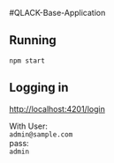 #QLACK-Base-Application

## Running
`npm start`

## Logging in
[http://localhost:4201/login](http://localhost:4201/login)

With User:<BR>
`admin@sample.com`<BR>
pass:<BR>
`admin`
